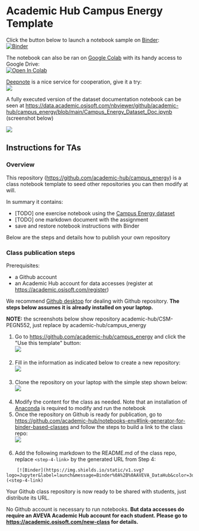 # Academic Hub Campus Energy Template

Click the button below to launch a notebook sample on [Binder](https://mybinder.org/):<br>
[![Binder](https://img.shields.io/static/v1.svg?logo=Jupyter&label=launch&message=Binder%0A%2B%0AAVEVA_DataHub&color=3d1152)](https://mybinder.org/v2/gh/academic-hub/notebooks-env/main?urlpath=git-pull%3Frepo%3Dhttps%253A%252F%252Fgithub.com%252Facademic-hub%252Fcampus_energy%26urlpath%3Dtree%252Fcampus_energy%252F%26branch%3Dmain)

The notebook can also be ran on [Google Colab](https://colab.research.google.com/) with its handy access to Google Drive:<br>
[![Open In Colab](https://colab.research.google.com/assets/colab-badge.svg)](https://colab.research.google.com/github/academic-hub/campus_energy/blob/main)

[Deepnote](https://deepnote.com/) is a nice service for cooperation, give it a try:<br>
[<img src="https://deepnote.com/buttons/launch-in-deepnote-small.svg">](https://deepnote.com/launch?url=https%3A%2F%2Fgithub.com%2Facademic-hub%2Fcampus_energy)

A fully executed version of the dataset documentation notebook can be seen at https://data.academic.osisoft.com/nbviewer/github/academic-hub/campus_energy/blob/main/Campus_Energy_Dataset_Doc.ipynb (screenshot below)

![](https://academichub.blob.core.windows.net/images/ceed-like-rmi-nss-demand-kbtu.png)


## Instructions for TAs

### Overview

This repository (https://github.com/academic-hub/campus_energy) is a class notebook template to seed other repositories you can then modify at will. 

In summary it contains:

* [TODO] one exercise notebook using the [Campus Energy dataset](https://academic.osisoft.com/datasets)
* [TODO] one markdown document with the assignment 
* save and restore notebook instructions with Binder

Below are the steps and details how to publish your own repository


### Class publication steps

Prerequisites:
* a Github account 
* an Academic Hub account for data accesses (register at https://academic.osisoft.com/register)

We recommend [Github desktop](https://desktop.github.com/) for dealing with Github repository. **The steps below assumes it is already installed on your laptop.**


**NOTE:** the screenshots below show repository academic-hub/CSM-PEGN552, just replace by academic-hub/campus_energy

1. Go to https://github.com/academic-hub/campus_energy and click the "Use this template" button:<br>![](https://academichub.blob.core.windows.net/hub/binder/hub-ta-binder-step1.png)<br><br>
2. Fill in the information as indicated below to create a new repository:<br>![](https://academichub.blob.core.windows.net/hub/binder/hub-ta-binder-step2.png)<br><br>
3. Clone the repository on your laptop with the simple step shown below:<br>![](https://academichub.blob.core.windows.net/hub/binder/hub-ta-binder-step3.png)<br><br>
4. Modify the content for the class as needed. Note that an installation of [Anaconda](https://repo.anaconda.com/archive/Anaconda3-5.3.1-Windows-x86_64.exe) is required to modify and run the notebook 
5. Once the repository on Github is ready for publication, go to https://github.com/academic-hub/notebooks-env#link-generator-for-binder-based-classes and follow the steps to build a link to the class repo:<br>![](https://academichub.blob.core.windows.net/hub/binder/hub-ta-binder-link-gen.png)<br><br>
5. Add the following markdown to the README.md of the class repo, replace `<step-4-link>` by the generated URL from Step 4:

```
    [![Binder](https://img.shields.io/static/v1.svg?logo=Jupyter&label=launch&message=Binder%0A%2B%0AAVEVA_DataHub&color=3d1152)](<step-4-link)
```

Your Github class repository is now ready to be shared with students, just distribute its URL. 

No Github account is necessary to run notebooks. **But data accesses do require an AVEVA Academic Hub account for each student. Please go to https://academic.osisoft.com/new-class for details.**
